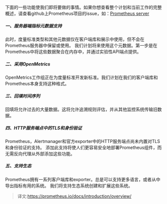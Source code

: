 下面的一些功能使我们即将要做的事情。如果你想查看整个计划和当前工作的完整概述，请查看github上Prometheus项目的issue，如：[Prometheus server](https://github.com/prometheus/prometheus/issues)

##### 一、服务器端指标元数据支持
此时，度量标准类型和其他元数据仅在客户端库和展示中使用，但不会在Prometheus服务器中保留或使用。 我们计划将来使用这个元数据。第一步是在Prometheus中将这些数据聚合在内存中，并通过实验性API端点提供。

##### 二、采用OpenMetrics
OpenMetrics工作组正在为度量标准开发新标准。我们计划在我们的客户端库和Prometheus本身支持这种格式。

##### 三、回填时间序列
回填将允许过去的大量数据。这将允许追溯规则评估，并从其他监控系统传输旧数据。

##### 四、HTTP服务端点中的TLS和身份验证
Prometheus，Alertmanager和官方exporter中的HTTP服务端点尚未内置对TLS和身份验证的支持。 添加此支持将使人们更容易安全地部署Prometheus组件，而无需反向代理从外部添加这些功能。

##### 五、支持生态
Prometheus拥有一系列客户端库和exporter。总是可以支持更多语言，或者从中导出指标有用的系统。 我们将支持生态系统创建和扩展这些系统。

> 译文:https://prometheus.io/docs/introduction/overview/
